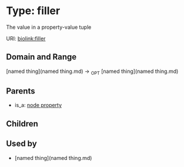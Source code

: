 
# Type: filler


The value in a property-value tuple

URI: [biolink:filler](https://w3id.org/biolink/vocab/filler)


## Domain and Range

[named thing](named thing.md) ->  <sub>OPT</sub> [named thing](named thing.md)

## Parents

 *  is_a: [node property](node_property.md)

## Children


## Used by

 * [named thing](named thing.md)
